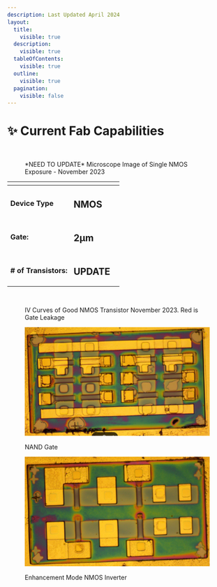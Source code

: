 ```yaml
---
description: Last Updated April 2024
layout:
  title:
    visible: true
  description:
    visible: true
  tableOfContents:
    visible: true
  outline:
    visible: true
  pagination:
    visible: false
---
```


# ✨ Current Fab Capabilities

<figure><img src="../../.gitbook/assets/image (3) (2) (1).png" alt=""><figcaption><p>*NEED TO UPDATE* Microscope Image of Single NMOS Exposure - November 2023</p></figcaption></figure>

<table data-view="cards"><thead><tr><th></th><th></th><th></th></tr></thead><tbody><tr><td><h3>Device Type</h3></td><td><h2>NMOS</h2></td><td></td></tr><tr><td><h3>Gate:</h3></td><td><h2>2μm</h2></td><td></td></tr><tr><td><h3># of Transistors:</h3></td><td><h2>UPDATE</h2></td><td></td></tr></tbody></table>

<figure><img src="../../.gitbook/assets/iv curves 11-23.png" alt=""><figcaption><p>IV Curves of Good NMOS Transistor November 2023. Red is Gate Leakage</p></figcaption></figure>

<figure><img src="../../.gitbook/assets/image (1) (1) (1) (1) (1) (1) (1) (1) (1).png" alt=""><figcaption><p>NAND Gate</p></figcaption></figure>

<figure><img src="../../.gitbook/assets/image (2) (1) (1) (1).png" alt=""><figcaption><p>Enhancement Mode NMOS Inverter</p></figcaption></figure>
